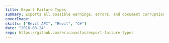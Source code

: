 ```yaml
---
title: Export Failure Types
summary: Exports all possible warnings, errors, and document corruptions types in Revit to a CSV file.
coverImage:
skills: ["Revit API", "Revit", "C#"]
date: "2016-08-24"
repo: https://github.com/ericanastas/export-failure-types
---
```

